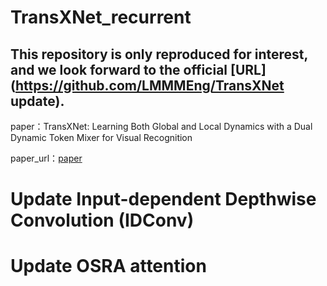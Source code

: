 # TransXNet_recurrent
## This repository is only reproduced for interest, and we look forward to the official [URL](https://github.com/LMMMEng/TransXNet update).
paper：TransXNet: Learning Both Global and Local Dynamics with a Dual Dynamic Token Mixer for Visual Recognition

paper_url：[paper](https://arxiv.org/abs/2310.19380)

# Update Input-dependent Depthwise Convolution (IDConv)

# Update OSRA attention
